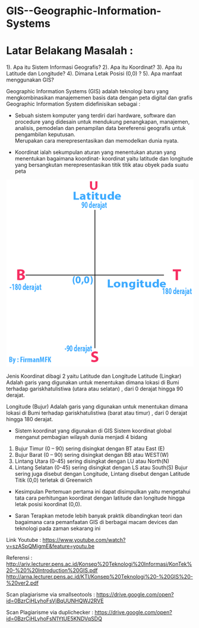 # GIS--Geographic-Information-Systems

# Latar Belakang Masalah :
1). Apa itu Sistem Informasi Geografis?
2). Apa itu Koordinat?
3). Apa itu Latitude dan Longitude?
4). Dimana Letak Posisi (0,0) ?
5). Apa manfaat menggunakan GIS?

 Geographic Information Systems (GIS) adalah teknologi baru yang mengkombinasikan manajememen basis data
 dengan peta digital dan grafis
 Geographic Information System didefinisikan sebagai :     
* Sebuah sistem komputer yang terdiri dari hardware, software dan procedure yang didesain untuk mendukung penangkapan, manajemen, analisis, pemodelan dan penampilan data bereferensi geografis untuk pengambilan keputusan.  
 Merupakan cara merepresentasikan dan memodelkan dunia nyata.

* Koordinat ialah sekumpulan aturan yang menentukan aturan yang menentukan bagaimana koordinat- koordinat yaitu latitude dan longitude yang bersangkutan merepresentasikan titik titik atau obyek pada suatu peta

<p align="center">
  <img src="../../img/gambar.png">
</p>
Jenis Koordinat dibagi 2 yaitu Latitude dan Longitude Latitude (Lingkar) Adalah garis yang digunakan untuk menentukan dimana lokasi di Bumi terhadap gariskhatulistiwa (utara atau selatan) , dari 0 derajat hingga 90 derajat.

Longitude (Bujur) Adalah garis yang digunakan untuk menentukan dimana lokasi di Bumi terhadap gariskhatulistiwa (barat atau timur) , dari 0 derajat hingga 180 derajat.

* Sistem koordinat yang digunakan di GIS
Sistem koordinat global menganut pembagian wilayah dunia menjadi 4 bidang
1. Bujur Timur (0 – 90)  sering disingkat dengan BT atau East (E)
2. Bujur Barat (0 – 90)  sering disingkat dengan BB atau WEST(W)
3.  Lintang Utara (0-45)  sering disingkat dengan LU atau North(N)
4. Lintang Selatan (0-45)  sering disingkat dengan LS atau South(S)
Bujur  sering juga disebut dengan Longitude, Lintang disebut dengan Latitude
 Titik (0,0) terletak di Greenwich

 * Kesimpulan
 Pertemuan pertama ini dapat disimpulkan yaitu mengetahui tata cara perhitungan koordinat dengan latitude dan longitude hingga letak posisi koordinat (0,0).

* Saran
Terapkan metode lebih banyak praktik dibandingkan teori dan bagaimana cara pemanfaatan GIS di berbagai macam devices dan teknologi pada zaman sekarang ini

 Link Youtube : https://www.youtube.com/watch?v=szASpQMigmE&feature=youtu.be

 Referensi : http://ariv.lecturer.pens.ac.id/Konsep%20Teknologi%20Informasi/KonTek%20-%20%20Introduction%20GIS.pdf
 http://arna.lecturer.pens.ac.id/KTI/Konsep%20Teknologi%20-%20GIS%20-%20ver2.pdf

 Scan plagiarisme via smallseotools : https://drive.google.com/open?id=0BzrCjHLyhoFsVjBqUUNHQWJ2RVE

 Scan Plagiarisme via duplichecker :
 https://drive.google.com/open?id=0BzrCjHLyhoFsN1YtUE5KNDVqSDQ

